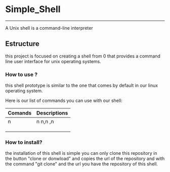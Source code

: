 # Simple_Shell
---
A Unix shell is a command-line interpreter

## Estructure
this project is focused on creating a shell from 0 that provides a command line user interface for unix operating systems.

### How to use ?
this shell prototype is similar to the one that comes by default in our linux operating system.

Here is our list of commands you can use with our shell:

| Comands | Descriptions |
|---------|--------------|
|   n     |  n  n,n  ,n  |
|         |              |
|         |              |
|         |              |

### How to install?
the installation of this shell is simple you can only clone this repository in the button "clone or donwload" and copies the url of the repository and with the command "git clone" and the url you have the repository of this shell.

